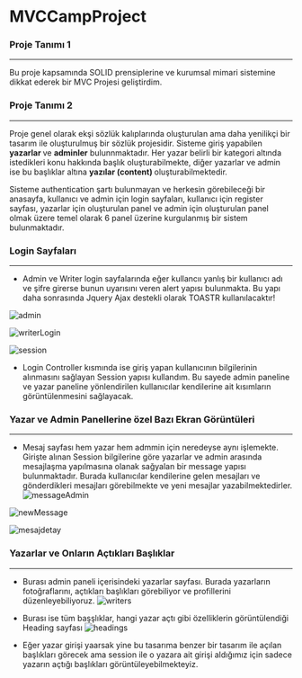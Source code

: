 # MVCCampProject
### Proje Tanımı 1
<hr>
Bu proje kapsamında SOLID prensiplerine ve kurumsal mimari sistemine dikkat ederek bir MVC Projesi geliştirdim. 

### Proje Tanımı 2
<hr>

Proje genel olarak ekşi sözlük kalıplarında oluşturulan ama daha yenilikçi bir tasarım ile oluşturulmuş bir sözlük projesidir. Sisteme giriş yapabilen <b> yazarlar </b> ve <b>adminler</b> bulunnmaktadır. Her yazar belirli bir kategori altında istedikleri konu hakkında başlık oluşturabilmekte, diğer yazarlar ve admin ise bu başlıklar altına <b>yazılar (content) </b> oluşturabilmektedir.

Sisteme authentication şartı bulunmayan ve herkesin görebileceği bir anasayfa, kullanıcı ve admin için login sayfaları, kullanıcı için register sayfası, yazarlar için oluşturulan panel ve admin için oluşturulan panel olmak üzere temel olarak 6 panel üzerine kurgulanmış bir sistem bulunmaktadır. 

### Login Sayfaları 
<hr>

* Admin ve Writer login sayfalarında eğer kullancıı yanlış bir kullanıcı adı ve şifre girerse bunun uyarısını veren alert yapısı bulunmakta. Bu yapı daha sonrasında Jquery Ajax destekli olarak TOASTR kullanılacaktır! 

![admin](https://user-images.githubusercontent.com/54038172/134563693-0b8f9c51-2ced-4b86-bcba-8a1ba82eabe0.PNG)

![writerLogin](https://user-images.githubusercontent.com/54038172/134557203-8ba94141-1d58-485e-80f4-5db9e23cba8b.PNG)

![session](https://user-images.githubusercontent.com/54038172/134557229-1d10b0b7-7fe0-473e-940a-e85307579e21.PNG)
* Login Controller kısmında ise giriş yapan kullanıcının bilgilerinin alınmasını sağlayan Session yapısı kullandım. Bu sayede admin paneline ve yazar paneline yönlendirilen kullanıcılar kendilerine ait kısımların görüntülenmesini sağlayacak.

### Yazar ve Admin Panellerine özel Bazı Ekran Görüntüleri
<hr>

* Mesaj sayfası hem yazar hem admmin için neredeyse aynı işlemekte. Girişte alınan Session bilgilerine göre yazarlar ve admin arasında mesajlaşma yapılmasına olanak sağyalan bir message yapısı bulunmaktadır. Burada kullanıcılar kendilerine gelen mesajları ve gönderdikleri mesajları görebilmekte ve yeni mesajlar yazabilmektedirler. 
![messageAdmin](https://user-images.githubusercontent.com/54038172/134557810-706e83fc-2fec-4cc0-95f5-8f8c90daa75d.PNG)

![newMessage](https://user-images.githubusercontent.com/54038172/134558424-e111f95b-655a-4311-9957-d5413b8b21a5.PNG)

![mesajdetay](https://user-images.githubusercontent.com/54038172/134558886-5fd0c80c-3855-4a81-96ed-57d1c1fe118f.PNG)

### Yazarlar ve Onların Açtıkları Başlıklar
<hr>

* Burası admin paneli içerisindeki yazarlar sayfası. Burada yazarların fotoğraflarını, açtıkları başlıkları görebiliyor ve profillerini düzenleyebiliyoruz.
![writers](https://user-images.githubusercontent.com/54038172/134563018-a44f1bea-16eb-483b-9211-e482ec25268e.PNG)

* Burası ise tüm başşlıklar, hangi yazar açtı gibi özelliklerin görüntülendiği Heading sayfası
![headings](https://user-images.githubusercontent.com/54038172/134563340-b0d65e4f-aba0-467d-b539-feb1605a45b5.PNG)
* Eğer yazar girişi yaarsak yine bu tasarıma benzer bir tasarım ile açılan başlıkları görecek ama session ile o yazara ait girişi aldığımız için sadece yazarın açtığı başlıkları görüntüleyebilmekteyiz. 


